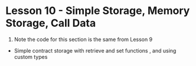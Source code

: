 # Lesson 10 - Simple Storage, Memory Storage, Call Data

1. Note the code for this section is the same from Lesson 9 
- Simple contract storage with retrieve and set functions , and using custom types 

